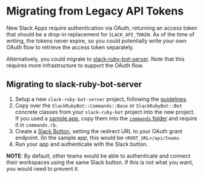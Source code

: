 # Migrating from Legacy API Tokens

New Slack Apps require authentication via OAuth, returning an access token that should be a drop-in replacement for `SLACK_API_TOKEN`. As of the time of writing, the tokens never expire, so you could potentially write your own OAuth flow to retrieve the access token separately.

Alternatively, you could migrate to [slack-ruby-bot-server](https://github.com/slack-ruby/slack-ruby-bot-server). Note that this requires more infrastructure to support the OAuth flow.

## Migrating to slack-ruby-bot-server
1. Setup a new `slack-ruby-bot-server` project, following the [guidelines](https://github.com/slack-ruby/slack-ruby-bot-server#run-your-own).
2. Copy over the `SlackRubyBot::Commands::Base` or `SlackRubyBot::Bot` concrete classes from your `slack-ruby-bot` project into the new project. If you used a [sample app](https://github.com/slack-ruby/slack-ruby-bot-server/tree/master/sample_apps), copy them into the [`commands` folder](https://github.com/slack-ruby/slack-ruby-bot-server/tree/master/sample_apps/sample_app_activerecord/commands) and require it in `commands.rb`.
3. Create a [Slack Button](https://api.slack.com/docs/slack-button), setting the redirect URL to your OAuth grant endpoint. (In the sample app, this would be `<ROOT_URL>/api/teams`.
4. Run your app and authenticate with the Slack button.

**NOTE**: By default, other teams would be able to authenticate and connect their workspaces using the same Slack button. If this is not what you want, you would need to prevent it.
